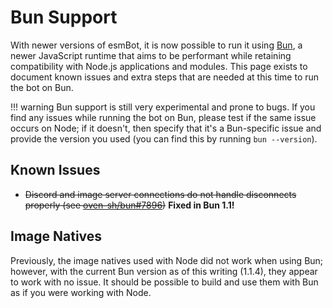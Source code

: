 # Bun Support
With newer versions of esmBot, it is now possible to run it using [Bun](https://bun.sh), a newer JavaScript runtime that aims to be performant while retaining compatibility with Node.js applications and modules. This page exists to document known issues and extra steps that are needed at this time to run the bot on Bun.

!!! warning
    Bun support is still very experimental and prone to bugs. If you find any issues while running the bot on Bun, please test if the same issue occurs on Node; if it doesn't, then specify that it's a Bun-specific issue and provide the version you used (you can find this by running `bun --version`).

## Known Issues
- <s>Discord and image server connections do not handle disconnects properly (see [oven-sh/bun#7896](https://github.com/oven-sh/bun/issues/7896))</s> **Fixed in Bun 1.1!**

## Image Natives
Previously, the image natives used with Node did not work when using Bun; however, with the current Bun version as of this writing (1.1.4), they appear to work with no issue. It should be possible to build and use them with Bun as if you were working with Node.